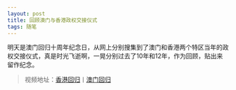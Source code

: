 ```yaml
---
layout: post
title: 回顾澳门与香港政权交接仪式
tags: 随笔
---
```


明天是澳门回归十周年纪念日，从网上分别搜集到了澳门和香港两个特区当年的政权交接仪式，真是时光飞逝啊，一晃分别过去了10年和12年，作为回顾，贴出来留作纪念。

> 视频地址：[香港回归](http://player.youku.com/player.php/partnerid/XOTcy/sid/XMTE4OTYzMDQw/v.swf)丨[澳门回归](http://www.tudou.com/v/7-Mz-cSd1Ds/)